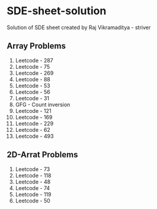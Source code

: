 # SDE-sheet-solution
Solution of SDE sheet created by Raj Vikramaditya - striver

## Array Problems
1. Leetcode - 287
2. Leetcode - 75
3. Leetcode - 269
4. Leetcode - 88
5. Leetcode - 53
6. Leetcode - 56
7. Leetcode - 31
8. GFG - Count inversion
9. Leetcode - 121
10. Leetcode - 169
11. Leetcode - 229
12. Leetcode - 62
13. Leetcode - 493

## 2D-Arrat Problems
1. Leetcode - 73
2. Leetcode - 118
3. Leetcode - 48
4. Leetcode - 74
5. Leetcode - 119
6. Leetcode - 50

